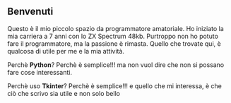 ## Benvenuti

Questo è il mio piccolo spazio da programmatore amatoriale.
Ho iniziato la mia carriera a 7 anni con lo ZX Spectrum 48kb.
Purtroppo non ho potuto fare il programmatore, ma la passione è rimasta.
Quello che trovate qui, è qualcosa di utile per me e la mia attività.

Perchè **Python**?
Perchè è semplice!!! ma non vuol dire che non si possano fare cose interessanti.

Perchè uso **Tkinter**?
Perchè è semplice!!! e quello che mi interessa, è che ciò che scrivo sia utile e non solo bello
